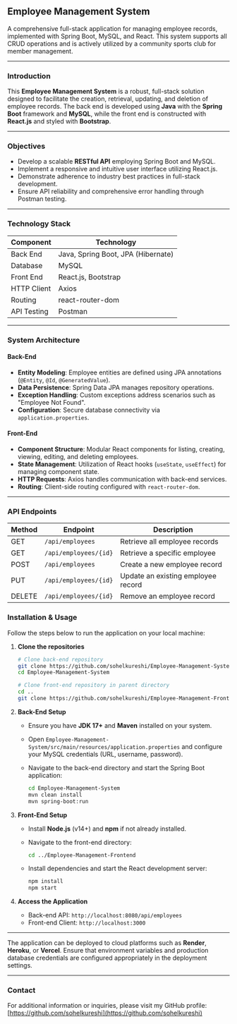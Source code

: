 ## Employee Management System

A comprehensive full-stack application for managing employee records, implemented with Spring Boot, MySQL, and React. This system supports all CRUD operations and is actively utilized by a community sports club for member management.


---

### Introduction

This **Employee Management System** is a robust, full-stack solution designed to facilitate the creation, retrieval, updating, and deletion of employee records. The back end is developed using **Java** with the **Spring Boot** framework and **MySQL**, while the front end is constructed with **React.js** and styled with **Bootstrap**.

---

### Objectives

* Develop a scalable **RESTful API** employing Spring Boot and MySQL.
* Implement a responsive and intuitive user interface utilizing React.js.
* Demonstrate adherence to industry best practices in full-stack development.
* Ensure API reliability and comprehensive error handling through Postman testing.

---

### Technology Stack

| Component   | Technology                         |
| ----------- | ---------------------------------- |
| Back End    | Java, Spring Boot, JPA (Hibernate) |
| Database    | MySQL                              |
| Front End   | React.js, Bootstrap                |
| HTTP Client | Axios                              |
| Routing     | react-router-dom                   |
| API Testing | Postman                            |

---

### System Architecture

#### Back-End

* **Entity Modeling**: Employee entities are defined using JPA annotations (`@Entity`, `@Id`, `@GeneratedValue`).
* **Data Persistence**: Spring Data JPA manages repository operations.
* **Exception Handling**: Custom exceptions address scenarios such as "Employee Not Found".
* **Configuration**: Secure database connectivity via `application.properties`.

#### Front-End

* **Component Structure**: Modular React components for listing, creating, viewing, editing, and deleting employees.
* **State Management**: Utilization of React hooks (`useState`, `useEffect`) for managing component state.
* **HTTP Requests**: Axios handles communication with back-end services.
* **Routing**: Client-side routing configured with `react-router-dom`.

---

### API Endpoints

| Method | Endpoint              | Description                        |
| ------ | --------------------- | ---------------------------------- |
| GET    | `/api/employees`      | Retrieve all employee records      |
| GET    | `/api/employees/{id}` | Retrieve a specific employee       |
| POST   | `/api/employees`      | Create a new employee record       |
| PUT    | `/api/employees/{id}` | Update an existing employee record |
| DELETE | `/api/employees/{id}` | Remove an employee record          |




### Installation & Usage

Follow the steps below to run the application on your local machine:

1. **Clone the repositories**

   ```bash
   # Clone back-end repository
   git clone https://github.com/sohelkureshi/Employee-Management-System.git
   cd Employee-Management-System

   # Clone front-end repository in parent directory
   cd ..
   git clone https://github.com/sohelkureshi/Employee-Management-Frontend.git
   ```

2. **Back-End Setup**

   * Ensure you have **JDK 17+** and **Maven** installed on your system.
   * Open `Employee-Management-System/src/main/resources/application.properties` and configure your MySQL credentials (URL, username, password).
   * Navigate to the back-end directory and start the Spring Boot application:

     ```bash
     cd Employee-Management-System
     mvn clean install
     mvn spring-boot:run
     ```

3. **Front-End Setup**

   * Install **Node.js** (v14+) and **npm** if not already installed.
   * Navigate to the front-end directory:

     ```bash
     cd ../Employee-Management-Frontend
     ```
   * Install dependencies and start the React development server:

     ```bash
     npm install
     npm start
     ```

4. **Access the Application**

   * Back-end API: `http://localhost:8080/api/employees`
   * Front-end Client: `http://localhost:3000`

---

The application can be deployed to cloud platforms such as **Render**, **Heroku**, or **Vercel**. Ensure that environment variables and production database credentials are configured appropriately in the deployment settings.

---

### Contact

For additional information or inquiries, please visit my GitHub profile: [https://github.com/sohelkureshi](https://github.com/sohelkureshi)

